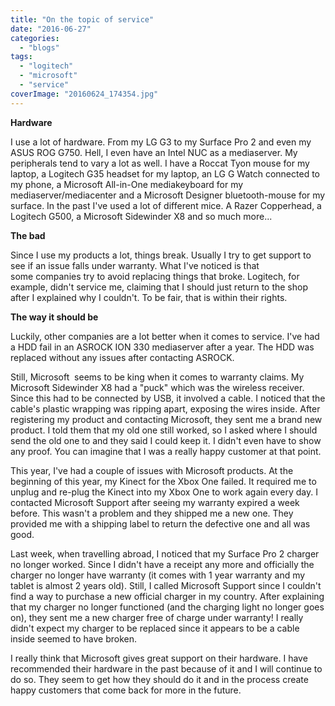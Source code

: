 ```yaml
---
title: "On the topic of service"
date: "2016-06-27"
categories: 
  - "blogs"
tags: 
  - "logitech"
  - "microsoft"
  - "service"
coverImage: "20160624_174354.jpg"
---
```


**Hardware**

I use a lot of hardware. From my LG G3 to my Surface Pro 2 and even my ASUS ROG G750. Hell, I even have an Intel NUC as a mediaserver. My peripherals tend to vary a lot as well. I have a Roccat Tyon mouse for my laptop, a Logitech G35 headset for my laptop, an LG G Watch connected to my phone, a Microsoft All-in-One mediakeyboard for my mediaserver/mediacenter and a Microsoft Designer bluetooth-mouse for my surface. In the past I've used a lot of different mice. A Razer Copperhead, a Logitech G500, a Microsoft Sidewinder X8 and so much more...

**The bad**

Since I use my products a lot, things break. Usually I try to get support to see if an issue falls under warranty. What I've noticed is that some companies try to avoid replacing things that broke. Logitech, for example, didn't service me, claiming that I should just return to the shop after I explained why I couldn't. To be fair, that is within their rights.

**The way it should be**

Luckily, other companies are a lot better when it comes to service. I've had a HDD fail in an ASROCK ION 330 mediaserver after a year. The HDD was replaced without any issues after contacting ASROCK.

Still, Microsoft  seems to be king when it comes to warranty claims. My Microsoft Sidewinder X8 had a "puck" which was the wireless receiver. Since this had to be connected by USB, it involved a cable. I noticed that the cable's plastic wrapping was ripping apart, exposing the wires inside. After registering my product and contacting Microsoft, they sent me a brand new product. I told them that my old one still worked, so I asked where I should send the old one to and they said I could keep it. I didn't even have to show any proof. You can imagine that I was a really happy customer at that point.

This year, I've had a couple of issues with Microsoft products. At the beginning of this year, my Kinect for the Xbox One failed. It required me to unplug and re-plug the Kinect into my Xbox One to work again every day. I contacted Microsoft Support after seeing my warranty expired a week before. This wasn't a problem and they shipped me a new one. They provided me with a shipping label to return the defective one and all was good.

Last week, when travelling abroad, I noticed that my Surface Pro 2 charger no longer worked. Since I didn't have a receipt any more and officially the charger no longer have warranty (it comes with 1 year warranty and my tablet is almost 2 years old). Still, I called Microsoft Support since I couldn't find a way to purchase a new official charger in my country. After explaining that my charger no longer functioned (and the charging light no longer goes on), they sent me a new charger free of charge under warranty! I really didn't expect my charger to be replaced since it appears to be a cable inside seemed to have broken.

I really think that Microsoft gives great support on their hardware. I have recommended their hardware in the past because of it and I will continue to do so. They seem to get how they should do it and in the process create happy customers that come back for more in the future.
